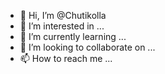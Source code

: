 - 👋 Hi, I’m @Chutikolla
- 👀 I’m interested in ...
- 🌱 I’m currently learning ...
- 💞️ I’m looking to collaborate on ...
- 📫 How to reach me ...

<!---
Chutikolla/Chutikolla is a ✨ special ✨ repository because its `README.md` (this file) appears on your GitHub profile.
You can click the Preview link to take a look at your changes.
--->
